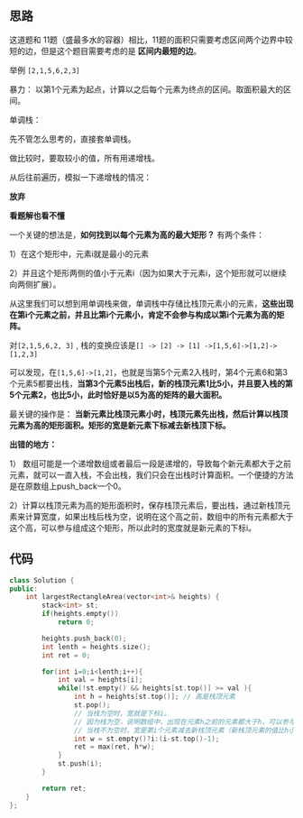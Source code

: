 ## 思路

这道题和 11题（盛最多水的容器）相比，11题的面积只需要考虑区间两个边界中较短的边，但是这个题目需要考虑的是 **区间内最短的边**。

举例  `[2,1,5,6,2,3]` 

暴力： 以第1个元素为起点，计算以之后每个元素为终点的区间。取面积最大的区间。

单调栈：

先不管怎么思考的，直接套单调栈。

做比较时，要取较小的值，所有用递增栈。

从后往前遍历，模拟一下递增栈的情况：

**放弃**

**看题解也看不懂**

一个关键的想法是，**如何找到以每个元素为高的最大矩形？** 有两个条件：

1）在这个矩形中，元素i就是最小的元素

2）并且这个矩形两侧的值小于元素i（因为如果大于元素i，这个矩形就可以继续向两侧扩展）。

从这里我们可以想到用单调栈来做，单调栈中存储比栈顶元素小的元素，**这些出现在第i个元素之前，并且比第i个元素小，肯定不会参与构成以第i个元素为高的矩阵。**

对`[2,1,5,6,2, 3]` ,  栈的变换应该是`[] -> [2] -> [1] ->[1,5,6]->[1,2]->[1,2,3]`

可以发现，在`[1,5,6]->[1,2]`，也就是当第5个元素2入栈时，第4个元素6和第3个元素5都要出栈，**当第3个元素5出栈后，新的栈顶元素1比5小，并且要入栈的第5个元素2，也比5小，此时恰好是以5为高的矩阵的最大面积。**

最关键的操作是： **当新元素比栈顶元素小时，栈顶元素先出栈，然后计算以栈顶元素为高的矩形面积。矩形的宽是新元素下标减去新栈顶下标。**

**出错的地方：**

1） 数组可能是一个递增数组或者最后一段是递增的，导致每个新元素都大于之前元素，就可以一直入栈，不会出栈，我们只会在出栈时计算面积。一个便捷的方法是在原数组上push_back一个0。

2）计算以栈顶元素为高的矩形面积时，保存栈顶元素后，要出栈，通过新栈顶元素来计算宽度，如果出栈后栈为空，说明在这个高之前，数组中的所有元素都大于这个高，可以参与组成这个矩形，所以此时的宽度就是新元素的下标i。

## 代码

```c++
class Solution {
public:
    int largestRectangleArea(vector<int>& heights) {
        stack<int> st;
        if(heights.empty())
            return 0;

        heights.push_back(0);
        int lenth = heights.size();
        int ret = 0;

        for(int i=0;i<lenth;i++){
            int val = heights[i];
            while(!st.empty() && heights[st.top()] >= val ){
                int h = heights[st.top()]; // 高是栈顶元素
                st.pop();
                // 当栈为空时，宽就是下标i。
                // 因为栈为空，说明数组中，出现在元素h之前的元素都大于h，可以参与组成以h为高的矩形
                // 当栈不为空时，宽是第i个元素减去新栈顶元素（新栈顶元素的值比h小）
                int w = st.empty()?i:(i-st.top()-1); 
                ret = max(ret, h*w);
            }
            st.push(i);
        }

        return ret;
    }
};
```

